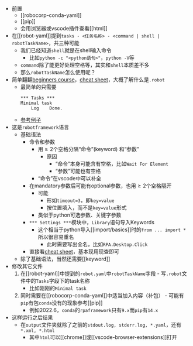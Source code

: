 - 前置
  - [[robocorp-conda-yaml]]
  - [[pip]]
  - 会用浏览器或vscode插件查看[[html]]
- 在[[robot-yaml]]提到`tasks - <任务名称> - <command | shell | robotTaskName>`，共三种可能
  - 我们已经知道`shell`就是在shell输入命令
    - 比如`python -c "<python语句>"`，`python -V`等
  - `command`除了能更好处理空格等，其实和`shell`本质差不多
  - 那么`robotTaskName`怎么使用呢？
- 简单翻翻[beginners course](https://robocorp.com/docs/courses/beginners-course)，[cheat sheet](https://robocorp.com/docs/languages-and-frameworks/robot-framework/cheat-sheet)，大概了解什么是`.robot`
  - 最简单的只需要
    ```robotframework
    *** Tasks ***
    Minimal task
        Log    Done.
    ```
  - [参考例子](../example/dot-robot/tasks.robot)
- 这是`robotframework`语言
  - 基础语法
    - 命令和参数
      - 用$\ge 2$个空格分隔“命令”(keyword) 和“参数”
        - 原因
          - “命令”本身可能含有空格，比如`Wait For Element`
          - “参数”可能也有空格
      - “命令”在vscode中可以补全
    - 在mandatory参数后可能有optional参数，也用$\ge 2$个空格隔开
      - 可能
        - 形如`timeout=3`，即`key=value`
        - 按位置填入，而不是`key=value`形式
      - 类似于python可选参数、关键字参数
    - `*** Settings ***`模块中，`Library`语句导入Keywords
      - 这个相当于python导入[[import/basics]]时的`from ... import *`所以很容易重名
        - 此时需要写出全名，比如`RPA.Desktop.Click`
    - 直接看[cheat sheet](https://robocorp.com/docs/languages-and-frameworks/robot-framework/cheat-sheet)，基本现用现查即可
  - 除了基础语法，当然还需要[[keyword]]
- 修改其它文件
    1. 在[[robot-yaml]]中提到的`robot.yaml`中`robotTaskName`字段
      - 写`.robot`文件中的`Tasks`字段下的task名称
        - 比如刚刚的`Minimal task`
    2. 同时需要在[[robocorp-conda-yaml]]中适当加入内容（补包）
      - 可能有`pip`有包`conda`没有的现象参考[[pip]]
        - 例如2022.6，`conda`的`rpaframework`只有`9.x`而`pip`有`14.x`
- 这样运行之后结果
  - 在`output`文件夹就除了之前的`stdout.log, stderr.log, *.yaml`，还有`*.xml, *.html`
    - 其中`html`可以[[chrome]]或[[vscode-browser-extensions]]打开